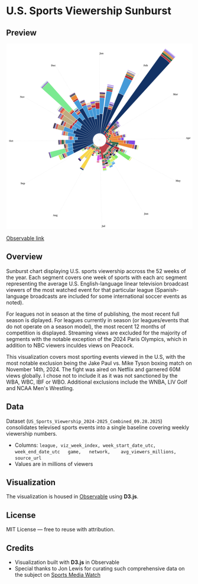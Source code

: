 # U.S. Sports Viewership Sunburst

## Preview

![Sunburst](Sunburst.png)

[Observable link](https://observablehq.com/d/160e3f09561cd8b2) 

## Overview

Sunburst chart displaying U.S. sports viewership accross the 52 weeks of the year. Each segment covers one week of sports with each arc segment representing the average U.S. English-language linear television broadcast viewers of the most watched event for that particular league (Spanish-language broadcasts are included for some international soccer events as noted).

For leagues not in season at the time of publishing, the most recent full season is diplayed. For leagues currently in season (or leagues/events that do not operate on a season model), the most recent 12 months of competition is displayed. Streaming views are excluded for the majority of segments with the notable exception of the 2024 Paris Olympics, which in addition to NBC viewers inculdes views on Peacock.

This visualization covers most sporting events viewed in the U.S, with the most notable exclusion being the Jake Paul vs. Mike Tyson boxing match on November 14th, 2024. The fight was aired on Netflix and garnered 60M views globally. I chose not to include it as it was not sanctioned by the WBA, WBC, IBF or WBO. Additional exclusions include the WNBA, LIV Golf and NCAA Men's Wrestling.

## Data
Dataset (`US_Sports_Viewership_2024-2025_Combined_09.28.2025`) consolidates televised sports events into a single baseline covering weekly viewership numbers.  
- Columns: `league,	viz_week_index, week_start_date_utc,	week_end_date_utc	game,	network,	avg_viewers_millions,	source_url`
- Values are in millions of viewers 

## Visualization
The visualization is housed in [Observable](https://observablehq.com/d/160e3f09561cd8b2) using **D3.js**.  

## License
MIT License — free to reuse with attribution.  


## Credits
- Visualization built with **D3.js** in Observable
- Special thanks to Jon Lewis for curating such comprehensive data on the subject on [Sports Media Watch](https://www.sportsmediawatch.com/)
